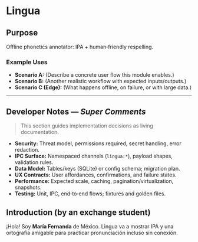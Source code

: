 # Lingua

## Purpose
Offline phonetics annotator: IPA + human‑friendly respelling.

### Example Uses
- **Scenario A:** (Describe a concrete user flow this module enables.)
- **Scenario B:** (Another realistic workflow with expected inputs/outputs.)
- **Scenario C (Edge):** (What happens offline, on failure, or with large data.)

---

## Developer Notes — *Super Comments*
> This section guides implementation decisions as living documentation.

- **Security:** Threat model, permissions required, secret handling, error redaction.
- **IPC Surface:** Namespaced channels (`lingua:*`), payload shapes, validation rules.
- **Data Model:** Tables/keys (SQLite) or config schema; migration plan.
- **UX Contracts:** User affordances, confirmations, and failure states.
- **Performance:** Expected scale, caching, pagination/virtualization, snapshots.
- **Testing:** Unit, IPC, end‑to‑end flows; fixtures and golden files.

## Introduction (by an exchange student)
¡Hola! Soy **María Fernanda** de México. Lingua va a mostrar IPA y una ortografía amigable para practicar pronunciación incluso sin conexión.